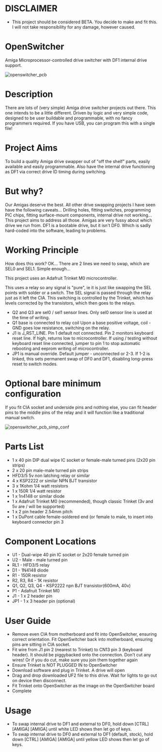 # DISCLAIMER 
* This project should be considered BETA. You decide to make and fit this. I will not take responsibility for any damage, however caused.
# OpenSwitcher
Amiga Microprocessor-controlled drive switcher with DF1 internal drive support.

![openswitcher_pcb](https://user-images.githubusercontent.com/89555920/131311874-8140f8ab-ed11-46ad-838c-ce0a1a964648.png)



# Description

There are lots of (very simple) Amiga drive switcher projects out there. This one intends to be a little different. Driven by logic and very simple code, designed to be user buildable and programmable, with no fancy programmers required. If you have USB, you can program this with a single file!

# Project Aims

To build a quality Amiga drive swapper out of "off the shelf" parts, easily available and easily programmable. Also have the internal drive functioning as DF1 via correct drive ID timing during switching.

# But why?
Our Amigas deserve the best. All other drive swapping projects I have seen have the following caveats... Drilling holes, fitting switches, programming PIC chips, fitting surface-mount components, internal drive not working... This project aims to address all those.
Amigas are very fussy about which drive we run from. DF1 is a bootable drive, but it isn't DF0. Which is sadly hard-coded into the software, leading to problems.

# Working Principle
How does this work?
OK... There are 2 lines we need to swap, which are SEL0 and SEL1. Simple enough...

This project uses an Adafruit Trinket M0 microcontroller.

This uses a relay so any signal is "pure", ie it is just like swapping the SEL points with solder or a switch. The SEL signal is passed through the relay just as it left the CIA.
This switching is controlled by the Trinket, which has levels corrected by the transistors, which then goes to the relays.

* Q2 and Q3 are sel0 / sel1 sensor lines. Only sel0 sensor line is used at the time of writing.
* Q1 base is connected to relay coil Upon a base positive voltage, coil - GND goes low resistance, switching on the relay.
* J1 is J_RST_LINE. Pin 1 default not connected. Pin 2 monitors keyboard reset line. If high, returns low to microcontroller. If using / testing without keyboard reset line connected, jumper to pin 1 to stop automatic rebooting and eeprom writing of microcontroller.
* JP1 is manual override. Default jumper - unconnected or 2-3. If 1-2 is linked, this sets permanent swap of DF0 and DF1, disabling long-press reset to switch modes.

# Optional bare minimum configuration
If you fit CIA socket and underside pins and nothing else, you can fit header pins to the middle pins of the relay and it will function like a traditional manual switch.

![openswitcher_pcb_simp_conf](https://user-images.githubusercontent.com/89555920/131317484-1bed9aa9-6bf9-468c-a090-e554a4068bd4.png)

# Parts List
* 1 x 40 pin DIP dual wipe IC socket or female-male turned pins (2x20 pin strips)
* 2 x 20 pin male-male turned pin strips
* HFD3/5 5v non latching relay or similar
* 4 x KSP2222 or similar NPN BJT transistor
* 3 x 1Kohm 1/4 watt resistors
* 1 x 150R 1/4 watt resistor
* 1 x 1n4148 or similar diode
* 1 x Adafruit Trinket M0 (recommended), though classic Trinket (3v and 5v are / will be supported)
* 1 x 2 pin header 2.54mm pitch
* 1 x DuPont cable female-soldered end (or female to male, to insert into keyboard connector pin 3

# Component Locations
* U1 - Dual-wipe 40 pin IC socket or 2x20 female turned pin
* U2 - Male - male turned pin
* RL1 - HFD3/5 relay
* D1 - 1N4148 diode
* R1 - 150R resistor
* R2, R3, R4 - 1K resistor
* Q1, Q2, Q3, Q4 - KSP2222 npn BJT transistor(600mA, 40v)
* P1 - Adafruit Trinket M0
* J1 - 1 x 2 header pin
* JP1 - 1 x 3 header pin (optional)

# User Guide
* Remove even CIA from motherboard and fit into OpenSwitcher, ensuring correct orientation. Fit OpenSwitcher back into motherboard, ensuring pins are sitting in CIA socket.
* Fit wire from J1 pin 2 (nearest to Trinket) to CN13 pin 3 (keyboard header). It should be piggybacked onto the connection. Don't cut any wires! Or if you do cut, make sure you join them together again
* Ensure Trinket is NOT PLUGGED IN to OpenSwitcher
* Download software and plug in Trinket. A drive will open
* Drag and drop downloaded UF2 file to this drive. Wait for lights to go out on device then disconnect.
* Fit Trinket onto OpenSwitcher as the image on the OpenSwitcher board
* Complete

# Usage
* To swap internal drive to DF1 and external to DF0, hold down [CTRL] [AMIGA] [AMIGA] until white LED shows then let go of keys.
* To swap internal drive to DF0 and external to DF1 (default, stock), hold down [CTRL] [AMIGA] [AMIGA] until yellow LED shows then let go of keys.
